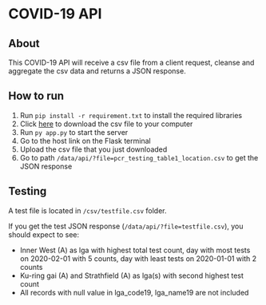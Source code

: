 # COVID-19 API

## About

This COVID-19 API will receive a csv file from a client request, cleanse and aggregate the csv data and returns a JSON response.



## How to run

1. Run `pip install -r requirement.txt` to install the required libraries
2. Click [here](https://data.nsw.gov.au/data/dataset/60616720-3c60-4c52-b499-751f31e3b132/resource/945c6204-272a-4cad-8e33-dde791f5059a/download/pcr_testing_table1_location.csv) to download the csv file to your computer
3. Run `py app.py` to start the server
4. Go to the host link on the Flask terminal
5. Upload the csv file that you just downloaded
6. Go to path `/data/api/?file=pcr_testing_table1_location.csv` to get the JSON response



## Testing

A test file is located in `/csv/testfile.csv` folder. 

If you get the test JSON response (`/data/api/?file=testfile.csv`), you should expect to see:

- Inner West (A) as lga with highest total test count, day with most tests on 2020-02-01 with 5 counts, day with least tests on 2020-01-01 with 2 counts
- Ku-ring gai (A) and Strathfield (A) as lga(s) with second highest test count
- All records with null value in lga_code19, lga_name19 are not included

